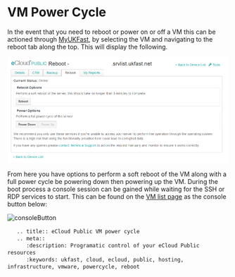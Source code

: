 # VM Power Cycle

In the event that you need to reboot or power on or off a VM this can be actioned through [MyUKFast](https://my.ukfast.co.uk/ecloud-public), by selecting the VM and navigating to the reboot tab along the top. This will display the following.

![vmReboot](files/vmReboot.png)

From here you have options to perform a soft reboot of the VM along with a full power cycle be powering down then powering up the VM. During the boot process a console session can be gained while waiting for the SSH or RDP services to start. This can be found on the [VM list page](https://my.ukfast.co.uk/ecloud-public) as the console button below:

![consoleButton](/ecloud/files/consoleButton.png)

```eval_rst
   .. title:: eCloud Public VM power cycle
   .. meta::
      :description: Programatic control of your eCloud Public resources
      :keywords: ukfast, cloud, ecloud, public, hosting, infrastructure, vmware, powercycle, reboot
```
